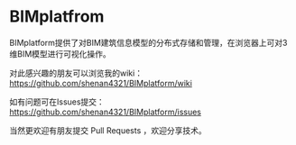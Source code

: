 # **BIMplatfrom**

BIMplatform提供了对BIM建筑信息模型的分布式存储和管理，在浏览器上可对3维BIM模型进行可视化操作。   

对此感兴趣的朋友可以浏览我的wiki： https://github.com/shenan4321/BIMplatform/wiki    

如有问题可在Issues提交： https://github.com/shenan4321/BIMplatform/issues  

当然更欢迎有朋友提交 Pull Requests ，欢迎分享技术。
